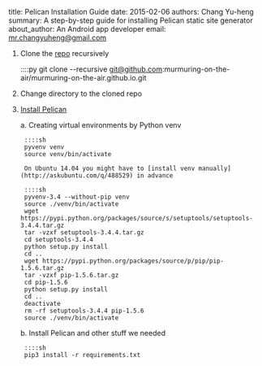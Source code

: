 title: Pelican Installation Guide
date: 2015-02-06
authors: Chang Yu-heng
summary: A step-by-step guide for installing Pelican static site generator
about_author: An Android app developer
email: mr.changyuheng@gmail.com

1. Clone the [repo](https://github.com/murmuring-on-the-air/murmuring-on-the-air.github.io) recursively

    ::::py
    git clone --recursive git@github.com:murmuring-on-the-air/murmuring-on-the-air.github.io.git

2. Change directory to the cloned repo

3. [Install Pelican](http://docs.getpelican.com/en/3.5.0/install.html)

    a. Creating virtual environments by Python venv

        ::::sh
        pyvenv venv
        source venv/bin/activate

        On Ubuntu 14.04 you might have to [install venv manually](http://askubuntu.com/q/488529) in advance

        ::::sh
        pyvenv-3.4 --without-pip venv
        source ./venv/bin/activate
        wget https://pypi.python.org/packages/source/s/setuptools/setuptools-3.4.4.tar.gz
        tar -vzxf setuptools-3.4.4.tar.gz
        cd setuptools-3.4.4
        python setup.py install
        cd ..
        wget https://pypi.python.org/packages/source/p/pip/pip-1.5.6.tar.gz
        tar -vzxf pip-1.5.6.tar.gz
        cd pip-1.5.6
        python setup.py install
        cd ..
        deactivate
        rm -rf setuptools-3.4.4 pip-1.5.6
        source ./venv/bin/activate

    b. Install Pelican and other stuff we needed

        ::::sh
        pip3 install -r requirements.txt

